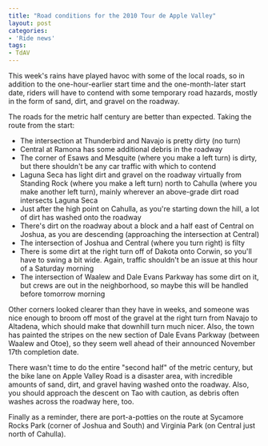 ```yaml
---
title: "Road conditions for the 2010 Tour de Apple Valley"
layout: post
categories:
- 'Ride news'
tags:
- TdAV
---
```


This week's rains have played havoc with some of the local roads, so in addition to the one-hour-earlier start time and the one-month-later start date, riders will have to contend with some temporary road hazards, mostly in the form of sand, dirt, and gravel on the roadway.

The roads for the metric half century are better than expected. Taking the route from the start:

- The intersection at Thunderbird and Navajo is pretty dirty (no turn)
- Central at Ramona has some additional debris in the roadway
- The corner of Esaws and Mesquite (where you make a left turn) is dirty, but there shouldn't be any car traffic with which to contend
- Laguna Seca has light dirt and gravel on the roadway virtually from Standing Rock (where you make a left turn) north to Cahulla (where you make another left turn), mainly wherever an above-grade dirt road intersects Laguna Seca
- Just after the high point on Cahulla, as you're starting down the hill, a lot of dirt has washed onto the roadway
- There's dirt on the roadway about a block and a half east of Central on Joshua, as you are descending (approaching the intersection at Central)
- The intersection of Joshua and Central (where you turn right) is filty
- There is some dirt at the right turn off of Dakota onto Corwin, so you'll have to swing a bit wide. Again, traffic shouldn't be an issue at this hour of a Saturday morning
- The intersection of Waalew and Dale Evans Parkway has some dirt on it, but crews are out in the neighborhood, so maybe this will be handled before tomorrow morning

Other corners looked clearer than they have in weeks, and someone was nice enough to broom off most of the gravel at the right turn from Navajo to Altadena, which should make that downhill turn much nicer. Also, the town has painted the stripes on the new section of Dale Evans Parkway (between Waalew and Otoe), so they seem well ahead of their announced November 17th completion date.

There wasn't time to do the entire "second half" of the metric century, but the bike lane on Apple Valley Road is a disaster area, with incredible amounts of sand, dirt, and gravel having washed onto the roadway. Also, you should approach the descent on Tao with caution, as debris often washes across the roadway here, too.

Finally as a reminder, there are port-a-potties on the route at Sycamore Rocks Park (corner of Joshua and South) and Virginia Park (on Central just north of Cahulla).